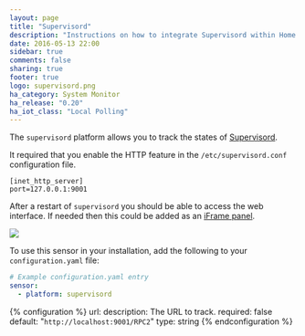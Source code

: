 ```yaml
---
layout: page
title: "Supervisord"
description: "Instructions on how to integrate Supervisord within Home Assistant."
date: 2016-05-13 22:00
sidebar: true
comments: false
sharing: true
footer: true
logo: supervisord.png
ha_category: System Monitor
ha_release: "0.20"
ha_iot_class: "Local Polling"
---
```


The `supervisord` platform allows you to track the states of [Supervisord](http://supervisord.org/).

It required that you enable the HTTP feature in the `/etc/supervisord.conf` configuration file.

```text
[inet_http_server]
port=127.0.0.1:9001
```

After a restart of `supervisord` you should be able to access the web interface. If needed then this could be added as an [iFrame panel](/components/panel_iframe/).

<p class='img'>
  <img src='{{site_root}}/images/screenshots/supervisor.png' />
</p>

To use this sensor in your installation, add the following to your `configuration.yaml` file:

```yaml
# Example configuration.yaml entry
sensor:
  - platform: supervisord
```

{% configuration %}
url:
  description: The URL to track.
  required: false
  default: "`http://localhost:9001/RPC2`"
  type: string
{% endconfiguration %}
